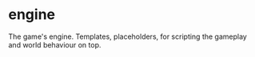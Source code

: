 # engine
The game's engine. Templates, placeholders, for scripting the gameplay and world behaviour on top.
